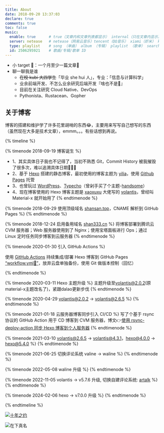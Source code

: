 ```yaml
---
title: About
date: 2018-09-20 13:37:03
declare: true
comments: true
toc: false
music:
  enable: true      # true（文章内和文章列表都显示） internal（只在文章内显示）
  server: netease   # netease（网易云音乐）tencent（QQ音乐） xiami（虾米） kugou（酷狗）
  type: playlist    # song （单曲） album （专辑） playlist （歌单） search （搜索）
  id: 2506295921    # 歌曲/专辑/歌单 ID
---
```


- 小 target 🚩：一个月至少一篇文章📌
- 聊一聊我是谁
  - ~~在校 kubi 大四学生~~「毕业 she hui 人」，专业：「信息与计算科学」
  - 业余前端开发、不怎么业余研究后端开发『啥也不是🤨』
  - 目前在关注研究 Cloud Native、DevOps
  - Pythonista、Rustacean、Gopher

## 关于博客

博客的搭建和维护学了许多花里胡哨的东西😂，主要用来写写自己想写的东西（虽然现在大多是技术文章），emmm。。。有些话想到再说。

{% timeline %}

{% timenode 2018-09-19 博客诞生 %}
- 1、其实具体日子我也不记得了，当初不熟悉 Git，Commit History 被我摧毁了很多次，难以追溯具体日期🤣🤦‍♂️
- 2、基于 [Hexo](https://hexo.io/zh-cn/docs/index.html) 搭建的静态博客，最初使用的博客主题为 [yilia](https://github.com/litten/hexo-theme-yilia)，使用 [Github Pages](https://help.github.com/cn#github-pages-basics) 托管
- 3、也曾玩过 [WordPress](https://wordpress.org/support/)、[Typecho](https://github.com/typecho/typecho)（曾剁手买了个主题-[handsome](https://www.ihewro.com/archives/489/)）
- 4、现在博客使用的 Hexo 博客主题是 [xaoxuxu](https://xaoxuu.com/blog/) 大佬写的 [volantis](https://github.com/volantis-x/hexo-theme-volantis/tree/4.3.1)，曾经叫 Material-x 就开始用了
{% endtimenode %}

{% timenode 2018-09-29 使用顶级域名 [shansan.top](https://shansan.top)，CNAME 解析到 GitHub Pages %}
{% endtimenode %}

{% timenode 2018-12-24 启用备用域名 [shan333.cn](https://shan333.cn) %}
将博客部署到腾讯云 CVM 服务器；Web 服务器使用到了 Nginx；使用宝塔面板进行 Ops；通过 Linux 定时任务同步博客到云服务器
{% endtimenode %}

{% timenode 2020-01-30 引入 GitHub Actions %}

使用 [GitHub Actions](https://github.com/features/actions) 持续集成/部署 Hexo 博客到 GitHub Pages [“workflow.yml🔗”](https://github.com/yeshan333/actions-for-hexo-blog/blob/main/.github/workflows/hexo-ci.yaml)，放弃云盘单独备份，使用 Git 做版本控制（回忆）

{% endtimenode %}

{% timenode 2020-03-11 Hexo 主题升级 %}
主题升级至[volantis@2.0.2](https://volantis.js.org/)(原material-x主题改名了)，紧跟dalao更新步伐
{% endtimenode %}

{% timenode 2020-04-29 volantis@2.0.2 -> volantis@2.6.5 %}
{% endtimenode %}

{% timenode 2021-01-18 云服务器博客同步引入 CI/CD %}
写了个基于 rsync 协议的 GitHub Action 用于 CD 博客到 CVM 服务器，博文👉[使用 rsync-deploy-action 同步 Hexo 博客到个人服务器](https://shan333.cn/2021/01/19/hexo-blog-synchronization-with-rsync/)
{% endtimenode %}

{% timenode 2021-03-10 volantis@2.6.5 -> volantis@4.3.1，hexo@4.0.0 -> hexo@5.4.0 %}
{% endtimenode %}

{% timenode 2021-06-25 切换评论系统 valine -> waline %}
{% endtimenode %}

{% timenode 2022-05-08 waline 升级 %}
{% endtimenode %}

{% timenode 2022-11-05 volantis -> v5.7.6 升级, 切换自建评论系统: [artalk](https://artalk.js.org/) %}
{% endtimenode %}

{% timenode 2024-02-06 hexo -> v7.0.0 升级 %}
{% endtimenode %}

{% endtimeline %}

<!-- # 听歌可以戳下面，猛戳，别客气o(*≧▽≦)ツ┏━┓
<iframe frameborder="no" border="0" marginwidth="0" marginheight="0" width=100% height=450 src="//music.163.com/outchain/player?type=0&id=2506295921&auto=1&height=430">
</iframe>
-->

[![十年之约](https://img.foreverblog.cn/logo_en_default.png)](https://www.foreverblog.cn/about.html)

![在下真名](https://s2.ax1x.com/2019/07/02/ZJ7KAO.gif)



